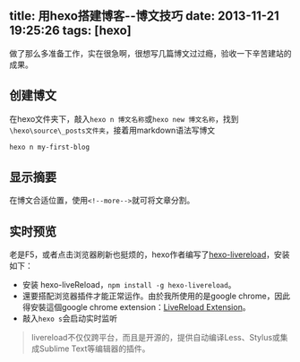 title: 用hexo搭建博客--博文技巧
date: 2013-11-21 19:25:26
tags: [hexo]
---

做了那么多准备工作，实在很急啊，很想写几篇博文过过瘾，验收一下辛苦建站的成果。

创建博文
----------------
在hexo文件夹下，敲入`hexo n 博文名称`或`hexo new 博文名称`，找到`\hexo\source\_posts文件夹`，接着用markdown语法写博文

```sh
hexo n my-first-blog
```

显示摘要
----------------
在博文合适位置，使用`<!--more-->`就可将文章分割。

<!--more-->

实时预览
----------------
老是F5，或者点击浏览器刷新也挺烦的，hexo作者编写了[hexo-livereload](https://github.com/hexojs/hexo-livereload)，安装如下：

* 安装 hexo-liveReload，`npm install -g hexo-livereload`。
* 還要搭配浏览器插件才能正常运作。由於我所使用的是google chrome，因此得安裝這個google chrome extension：[LiveReload Extension](https://chrome.google.com/webstore/detail/livereload/jnihajbhpnppcggbcgedagnkighmdlei/related)。
* 敲入`hexo s`会启动实时监听

>livereload不仅仅跨平台，而且是开源的，提供自动编译Less、Stylus或集成Sublime Text等编辑器的插件。






